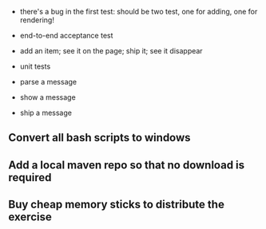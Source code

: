 
 - there's a bug in the first test: should be two test, one for adding, one for rendering!

 - end-to-end acceptance test
  - add an item; see it on the page; ship it; see it disappear


 - unit tests
  - parse a message
  - show a message
  - ship a message


## Convert all bash scripts to windows

## Add a local maven repo so that no download is required

## Buy cheap memory sticks to distribute the exercise


